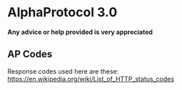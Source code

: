 # AlphaProtocol 3.0
**Any advice or help provided is very appreciated**

## AP Codes

Response codes used here are these: https://en.wikipedia.org/wiki/List_of_HTTP_status_codes
